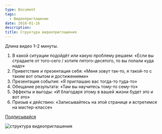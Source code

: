 ```yaml
---
type: Document
tags:
  - Видеоприглашение
date: 2018-01-16
description: 
title: Структура видеоприглашения
---
```


Длина видео 1–2 минуты.

1. В какой ситуации подойдёт или какую проблему решаем: «Если вы страдаете от того-сего / хотите пятого-десятого, то вы попали куда надо»
2. Приветствие и презентация себя: «Меня зовут так-то, я такой-то с таким вот опытом и достижениями»
3. Презентация события: «Я приглашаю вас тогда-то туда-то»
4. Обещание результата: «Там вы научитесь тому-то сему-то»
5. Эффекты и выгоды: «И благодаря этому в вашей жизни будет это и вот это»
6. Призыв к действию: «Записывайтесь на этой странице и встретимся на мастер-классе»

[Подписывайся](https://vk.com/icoach_io)

![структура видеоприглашения](https://pp.userapi.com/c639619/v639619697/8d57/t6hykBtUxC4.jpg)
